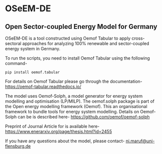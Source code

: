 # OSeEM-DE
## Open Sector-coupled Energy Model for Germany

OSeEM-DE is a tool constructed using Oemof Tabular to apply cross-sectoral approaches for analyzing 100% renewable and sector-coupled energy system in Germany.

To run the scripts, you need to install Oemof Tabular using the following command- 
```
pip install oemof.tabular
```
For details on Oemof Tabular please go through the documentation-
https://oemof-tabular.readthedocs.io/

The model uses Oemof-Solph, a model generator for energy system modelling and optimisation (LP/MILP). The oemof.solph package is part of the Open energy modelling framework (Oemof). This an organisational framework to bundle tools for energy system modelling. Details on Oemof-Solph can be is described here- https://github.com/oemof/oemof-solph

Preprint of Journal Article for is available here-
https://www.enerarxiv.org/page/thesis.html?id=2455

If you have any questions about the model, please contact- 
ni.maruf@uni-flensburg.de
